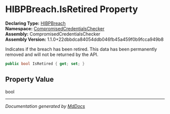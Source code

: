 ﻿<!--  
  <auto-generated>   
    The contents of this file were generated by a tool.  
    Changes to this file may be list if the file is regenerated  
  </auto-generated>   
-->

# HIBPBreach.IsRetired Property

**Declaring Type:** [HIBPBreach](../index.md)  
**Namespace:** [CompromisedCredentialsChecker](../../index.md)  
**Assembly:** CompromisedCredentialsChecker  
**Assembly Version:** 1.1.0+22dbbdca84054ddb046fb45a459f0b9fcca949b8

Indicates if the breach has been retired. This data has been permanently removed and will not be returned by the API.

```csharp
public bool IsRetired { get; set; }
```

## Property Value

bool

___

*Documentation generated by [MdDocs](https://github.com/ap0llo/mddocs)*
